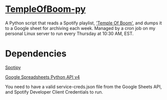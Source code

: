 # [TempleOfBoom-py](https://docs.google.com/spreadsheets/d/1uI3EbFX6dp08mc0wS7lJR-cYdJcEJLrdYgNfSphR3vE/edit#gid=1688117650)
A Python script that reads a Spotify playlist, ['Temple Of Boom'](https://open.spotify.com/user/1218301181/playlist/5FtOlVibocfmgupPnZGKDS), and dumps it to a Google sheet for archiving each week. Managed by a cron job on my personal Linux server to run every Thursday at 10:30 AM, EST.

# Dependencies
[Spotipy](https://github.com/plamere/spotipy)

[Google Spreadsheets Python API v4](https://github.com/nithinmurali/pygsheets)

You need to have a valid service-creds.json file from the Google Sheets API, and Spotify Developer Client Credentials to run.